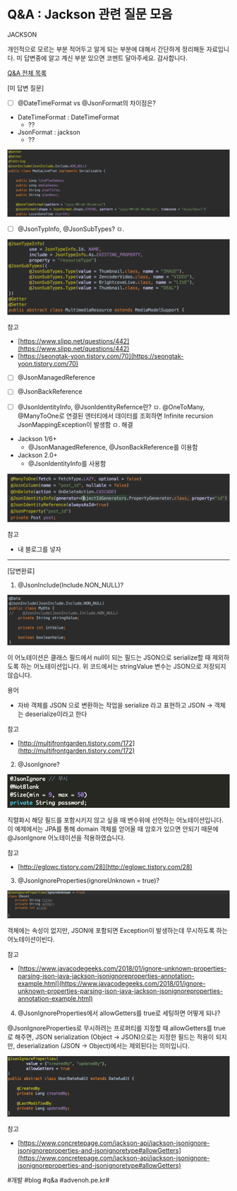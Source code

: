 # Q&A : Jackson 관련 질문 모음
JACKSON

개인적으로 모르는 부분 적어두고 알게 되는 부분에 대해서 간단하게 정리해둔 자료입니다.
미 답변중에 알고 계신 부분 있으면 코멘트 달아주세요. 감사합니다.

[Q&A 전체 목록](https://advenoh.tistory.com/35)

[미 답변 질문]

- [ ] @DateTimeFormat vs @JsonFormat의 차이점은?
* DateTimeFormat : DateTimeFormat
	* ??
* JsonFormat : jackson
	* ??

![](Q&A%20%20Jackson%20%EA%B4%80%EB%A0%A8%20%EC%A7%88%EB%AC%B8%20%EB%AA%A8%EC%9D%8C/image_1.png)

- [ ] @JsonTypInfo, @JsonSubTypes?
ㅁ.

![](Q&A%20%20Jackson%20%EA%B4%80%EB%A0%A8%20%EC%A7%88%EB%AC%B8%20%EB%AA%A8%EC%9D%8C/image_6.png)

참고
* [https://www.slipp.net/questions/442](https://www.slipp.net/questions/442)
* [https://seongtak-yoon.tistory.com/70](https://seongtak-yoon.tistory.com/70)

- [ ] @JsonManagedReference
- [ ] @JsonBackReference

- [ ] @JsonIdentityInfo, @JsonIdentityRefernce란?
ㅁ. @OneToMany, @ManyToOne로 연결된 엔터티에서 데이터를 조회하면 Infinite recursion JsonMappingException이 발생함
ㅁ. 해결
* Jackson 1/6+
	* @JsonManagedReference, @JsonBackReference를 이용함
* Jackson 2.0+
	* @JsonIdentityInfo를 사용함

![](Q&A%20%20Jackson%20%EA%B4%80%EB%A0%A8%20%EC%A7%88%EB%AC%B8%20%EB%AA%A8%EC%9D%8C/image_5.png)

참고
* 내 블로그를 넣자

- - - -

[답변완료]

1. @JsonInclude(Include.NON_NULL)?

![](Q&A%20%20Jackson%20%EA%B4%80%EB%A0%A8%20%EC%A7%88%EB%AC%B8%20%EB%AA%A8%EC%9D%8C/image_4.png)

이 어노테이션은 클래스 필드에서 null이 되는 필드는 JSON으로 serialize할 때 제외하도록 하는 어노테이션입니다. 위 코드에서는 stringValue 변수는 JSON으로 저장되지 않습니다.

용어
* 자바 객체를 JSON 으로 변환하는 작업을 serialize 라고 표현하고 JSON -> 객체는 deserialize이라고 한다

참고
* [http://multifrontgarden.tistory.com/172](http://multifrontgarden.tistory.com/172)

2. @JsonIgnore?

![](Q&A%20%20Jackson%20%EA%B4%80%EB%A0%A8%20%EC%A7%88%EB%AC%B8%20%EB%AA%A8%EC%9D%8C/image_2.png)

직렬화시 해당 필드를 포함시키지 않고 싶을 때 변수위에 선언하는 어노테이션입니다. 이 예제에서는 JPA를 통해 domain 객체를 얻어올 때 암호가 있으면 안되기 때문에 @JsonIgnore 어노테이션을 적용하였습니다.

참고

* [http://eglowc.tistory.com/28](http://eglowc.tistory.com/28)

3. @JsonIgnoreProperties(ignoreUnknown = true)?

![](Q&A%20%20Jackson%20%EA%B4%80%EB%A0%A8%20%EC%A7%88%EB%AC%B8%20%EB%AA%A8%EC%9D%8C/image_7.png)

객체에는 속성이 없지만, JSON에 포함되면 Exception이 발생하는데 무시하도록 하는 어노테이션이빈다.

참고
* [https://www.javacodegeeks.com/2018/01/ignore-unknown-properties-parsing-json-java-jackson-jsonignoreproperties-annotation-example.html](https://www.javacodegeeks.com/2018/01/ignore-unknown-properties-parsing-json-java-jackson-jsonignoreproperties-annotation-example.html)

4. @JsonIgnoreProperties에서 allowGetters를 true로 세팅하면 어떻게 되나?

@JsonIgnoreProperties로 무시하려는 프로퍼티를 지정할 때 allowGetters를 true로 해주면, JSON serialization (Object -> JSON)으로는 지정한 필드는 적용이 되지만, deserialization (JSON -> Object)에서는 제외된다는 의미입니다.

![](Q&A%20%20Jackson%20%EA%B4%80%EB%A0%A8%20%EC%A7%88%EB%AC%B8%20%EB%AA%A8%EC%9D%8C/image_3.png)

참고
* [https://www.concretepage.com/jackson-api/jackson-jsonignore-jsonignoreproperties-and-jsonignoretype#allowGetters](https://www.concretepage.com/jackson-api/jackson-jsonignore-jsonignoreproperties-and-jsonignoretype#allowGetters)

#개발 #blog #q&a #advenoh.pe.kr#